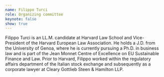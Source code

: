 ```yaml
---
name: Filippo Turci
role: Organizing committee
keynote: false
show: true
---
```


Filippo Turci is an LL.M. candidate at Harvard Law School and Vice-President of the Harvard European Law Association. He holds a J.D. from the University of Genoa, where he is currently pursuing a Ph.D. in business law and is part of the Jean Monnet Centre of Excellence on EU Sustainable Finance and Law.
Prior to Harvard, Filippo worked within the regulatory affairs department of the Italian stock exchange and subsequently as a corporate lawyer at Cleary Gottlieb Steen &amp; Hamilton LLP.